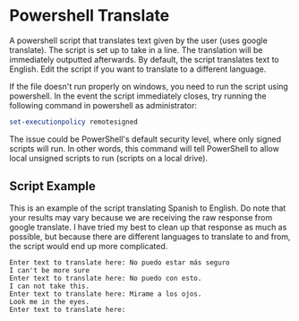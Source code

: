 # Powershell Translate
A powershell script that translates text given by the user (uses google translate). The script is set up to take in a line. The translation will be immediately outputted afterwards. By default, the script translates text to English. Edit the script if you want to translate to a different language.

If the file doesn't run properly on windows, you need to run the script using powershell. In the event the script immediately closes, try running the following command in powershell as administrator:

```powershell
set-executionpolicy remotesigned
```

The issue could be PowerShell's default security level, where only signed scripts will run. In other words, this command will tell PowerShell to allow local unsigned scripts to run (scripts on a local drive).

**Script Example**
-------------
This is an example of the script translating Spanish to English. Do note that your results may vary because we are receiving the raw response from google translate. I have tried my best to clean up that response as much as possible, but because there are different languages to translate to and from, the script would end up more complicated.

```
Enter text to translate here: No puedo estar más seguro
I can't be more sure
Enter text to translate here: No puedo con esto.
I can not take this.
Enter text to translate here: Mirame a los ojos.
Look me in the eyes.
Enter text to translate here:
```
